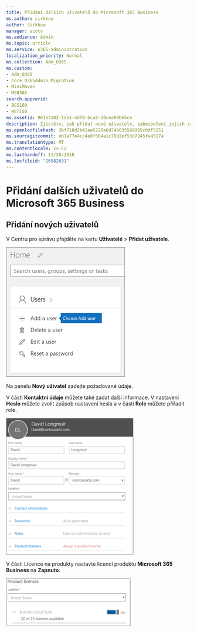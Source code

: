 ```yaml
---
title: Přidání dalších uživatelů do Microsoft 365 Business
ms.author: sirkkuw
author: Sirkkuw
manager: scotv
ms.audience: Admin
ms.topic: article
ms.service: o365-administration
localization_priority: Normal
ms.collection: Adm_O365
ms.custom:
- Adm_O365
- Core_O365Admin_Migration
- MiniMaven
- MSB365
search.appverid:
- BCS160
- MET150
ms.assetid: 96153102-1db1-4df8-bca5-38cea80b65ce
description: Zjistěte, jak přidat nové uživatele, zabezpečení jejich zařízení a přiřadit role v aplikaci Microsoft Business 365.
ms.openlocfilehash: 3bf718d2b42aa5220a6d746035568985c0df5251
ms.sourcegitcommit: eb1a77e4cc4e8f564a1c78d2ef53d7245fe4517a
ms.translationtype: MT
ms.contentlocale: cs-CZ
ms.lasthandoff: 11/28/2018
ms.locfileid: "26982691"
---
```

# <a name="add-additional-users-to-microsoft-365-business"></a>Přidání dalších uživatelů do Microsoft 365 Business

## <a name="add-new-users"></a>Přidání nových uživatelů

V Centru pro správu přejděte na kartu **Uživatelé** \> **Přidat uživatele**.
  
![Choose Add a user on the Users card in the admin center](media/55218f5b-899c-41cb-8486-8746fcef1748.png)
  
Na panelu **Nový uživatel** zadejte požadované údaje. 
  
V části **Kontaktní údaje** můžete také zadat další informace. V nastavení **Heslo** můžete zvolit způsob nastavení hesla a v části **Role** můžete přiřadit role.
  
![Enter user information in the New user card](media/f04d39ca-48be-4868-8330-8552a4754c8b.png)
  
V části Licence na produkty nastavte licenci produktu **Microsoft 365 Business** na **Zapnuto**.
  
![Set the license setting to On position](media/7404f7f7-93bc-44a3-9ffb-4208b5b17402.png)
  

  

